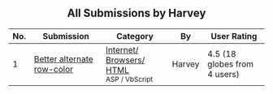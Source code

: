 ﻿<div align="center">

## All Submissions by Harvey

</div>

No.  | Submission | Category | By   | User Rating
---- | ---------- | -------- | ---- | -----------
1 | [Better alternate row\-color<br />](https://github.com/Planet-Source-Code/harvey-better-alternate-row-color__4-7488) | [Internet/ Browsers/ HTML<br /><sup>ASP / VbScript</sup>](../ByCategory/internet-browsers-html__4-9.md) | Harvey | 4.5 (18 globes from 4 users)

